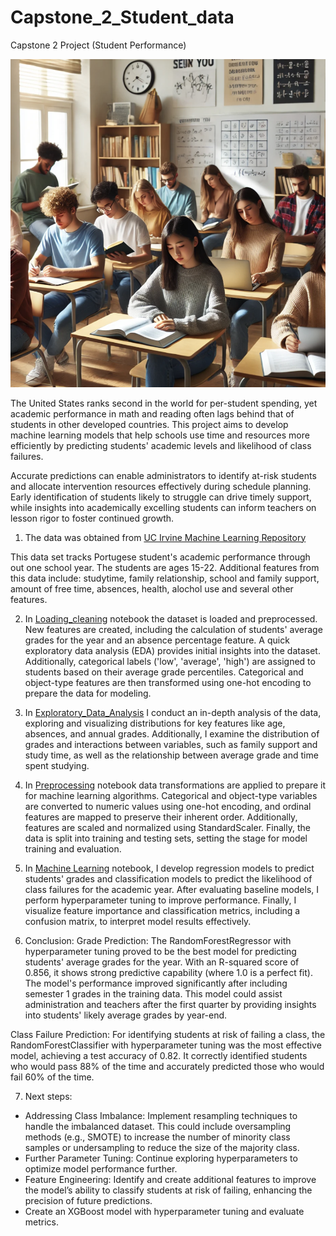 # Capstone_2_Student_data
Capstone 2 Project (Student Performance)

![alt text](image.png)



The United States ranks second in the world for per-student spending, yet academic performance in math and reading often lags behind that of students in other developed countries. This project aims to develop machine learning models that help schools use time and resources more efficiently by predicting students' academic levels and likelihood of class failures.

Accurate predictions can enable administrators to identify at-risk students and allocate intervention resources effectively during schedule planning. Early identification of students likely to struggle can drive timely support, while insights into academically excelling students can inform teachers on lesson rigor to foster continued growth.




1) The data was obtained from [UC Irvine Machine Learning Repository](https://archive.ics.uci.edu/dataset/320/student+performance)

This data set tracks Portugese student's academic performance through out one school year. The students are ages 15-22. Additional features from this data include: studytime, family relationship, school and family support, amount of free time, absences, health, alochol use and several other features. 



2) In [Loading_cleaning](Loading_Cleaning.ipynb) notebook the dataset is loaded and preprocessed. New features are created, including the calculation of students' average grades for the year and an absence percentage feature. A quick exploratory data analysis (EDA) provides initial insights into the dataset. Additionally, categorical labels ('low', 'average', 'high') are assigned to students based on their average grade percentiles. Categorical and object-type features are then transformed using one-hot encoding to prepare the data for modeling.



3) In [Exploratory_Data_Analysis](Exploratory_Data_Analysis.ipynb) I conduct an in-depth analysis of the data, exploring and visualizing distributions for key features like age, absences, and annual grades. Additionally, I examine the distribution of grades and interactions between variables, such as family support and study time, as well as the relationship between average grade and time spent studying.


4) In [Preprocessing](Preprocessing.ipynb) notebook data transformations are applied to prepare it for machine learning algorithms. Categorical and object-type variables are converted to numeric values using one-hot encoding, and ordinal features are mapped to preserve their inherent order. Additionally, features are scaled and normalized using StandardScaler. Finally, the data is split into training and testing sets, setting the stage for model training and evaluation.




5) In [Machine Learning](Machine_Learning.ipynb) notebook, I develop regression models to predict students' grades and classification models to predict the likelihood of class failures for the academic year. After evaluating baseline models, I perform hyperparameter tuning to improve performance. Finally, I visualize feature importance and classification metrics, including a confusion matrix, to interpret model results effectively.

6) Conclusion:
   Grade Prediction: The RandomForestRegressor with hyperparameter tuning proved to be the best model for predicting students' average grades for the year. With an R-squared score of 0.856, it shows strong predictive capability (where 1.0 is a perfect fit). The model's performance improved significantly after including semester 1 grades in the training data. This model could assist administration and teachers after the first quarter by providing insights into students' likely average grades by year-end.

  Class Failure Prediction: For identifying students at risk of failing a class, the RandomForestClassifier with hyperparameter tuning was the most effective model, achieving a test accuracy of 0.82. It correctly identified students who would pass 88% of the time and accurately predicted those who would fail 60% of the time.
   

7) Next steps: 

- Addressing Class Imbalance: Implement resampling techniques to handle the imbalanced dataset. This could include oversampling methods (e.g., SMOTE) to increase the number of minority class samples or undersampling to reduce the size of the majority class.
- Further Parameter Tuning: Continue exploring hyperparameters to optimize model performance further.
- Feature Engineering: Identify and create additional features to improve the model’s ability to classify students at risk of failing, enhancing the precision of future predictions.
- Create an XGBoost model with hyperparameter tuning and evaluate metrics. 
